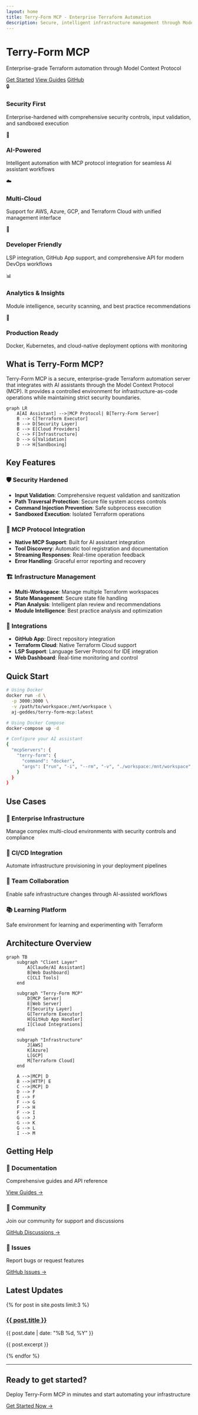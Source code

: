 ```yaml
---
layout: home
title: Terry-Form MCP - Enterprise Terraform Automation
description: Secure, intelligent infrastructure management through Model Context Protocol
---
```


<div class="hero-section">
  <h1 class="hero-title">Terry-Form MCP</h1>
  <p class="hero-subtitle">Enterprise-grade Terraform automation through Model Context Protocol</p>
  <div class="hero-buttons">
    <a href="{{ site.baseurl }}/getting-started" class="btn btn-primary">Get Started</a>
    <a href="{{ site.baseurl }}/guides/" class="btn btn-secondary">View Guides</a>
    <a href="https://github.com/aj-geddes/terry-form-mcp" class="btn btn-github">
      <i class="fab fa-github"></i> GitHub
    </a>
  </div>
</div>

<div class="features-grid">
  <div class="feature-card">
    <div class="feature-icon">🔒</div>
    <h3>Security First</h3>
    <p>Enterprise-hardened with comprehensive security controls, input validation, and sandboxed execution</p>
  </div>
  
  <div class="feature-card">
    <div class="feature-icon">🤖</div>
    <h3>AI-Powered</h3>
    <p>Intelligent automation with MCP protocol integration for seamless AI assistant workflows</p>
  </div>
  
  <div class="feature-card">
    <div class="feature-icon">☁️</div>
    <h3>Multi-Cloud</h3>
    <p>Support for AWS, Azure, GCP, and Terraform Cloud with unified management interface</p>
  </div>
  
  <div class="feature-card">
    <div class="feature-icon">🔧</div>
    <h3>Developer Friendly</h3>
    <p>LSP integration, GitHub App support, and comprehensive API for modern DevOps workflows</p>
  </div>
  
  <div class="feature-card">
    <div class="feature-icon">📊</div>
    <h3>Analytics & Insights</h3>
    <p>Module intelligence, security scanning, and best practice recommendations</p>
  </div>
  
  <div class="feature-card">
    <div class="feature-icon">🚀</div>
    <h3>Production Ready</h3>
    <p>Docker, Kubernetes, and cloud-native deployment options with monitoring</p>
  </div>
</div>

## What is Terry-Form MCP?

Terry-Form MCP is a secure, enterprise-grade Terraform automation server that integrates with AI assistants through the Model Context Protocol (MCP). It provides a controlled environment for infrastructure-as-code operations while maintaining strict security boundaries.

```mermaid
graph LR
    A[AI Assistant] -->|MCP Protocol| B[Terry-Form Server]
    B --> C[Terraform Executor]
    B --> D[Security Layer]
    B --> E[Cloud Providers]
    C --> F[Infrastructure]
    D --> G[Validation]
    D --> H[Sandboxing]
```

## Key Features

### 🛡️ **Security Hardened**
- **Input Validation**: Comprehensive request validation and sanitization
- **Path Traversal Protection**: Secure file system access controls
- **Command Injection Prevention**: Safe subprocess execution
- **Sandboxed Execution**: Isolated Terraform operations

### 🔌 **MCP Protocol Integration**
- **Native MCP Support**: Built for AI assistant integration
- **Tool Discovery**: Automatic tool registration and documentation
- **Streaming Responses**: Real-time operation feedback
- **Error Handling**: Graceful error reporting and recovery

### 🏗️ **Infrastructure Management**
- **Multi-Workspace**: Manage multiple Terraform workspaces
- **State Management**: Secure state file handling
- **Plan Analysis**: Intelligent plan review and recommendations
- **Module Intelligence**: Best practice analysis and optimization

### 🔗 **Integrations**
- **GitHub App**: Direct repository integration
- **Terraform Cloud**: Native Terraform Cloud support
- **LSP Support**: Language Server Protocol for IDE integration
- **Web Dashboard**: Real-time monitoring and control

## Quick Start

```bash
# Using Docker
docker run -d \
  -p 3000:3000 \
  -v /path/to/workspace:/mnt/workspace \
  aj-geddes/terry-form-mcp:latest

# Using Docker Compose
docker-compose up -d

# Configure your AI assistant
{
  "mcpServers": {
    "terry-form": {
      "command": "docker",
      "args": ["run", "-i", "--rm", "-v", "./workspace:/mnt/workspace", "terry-form-mcp"]
    }
  }
}
```

## Use Cases

<div class="use-cases">
  <div class="use-case">
    <h3>🏢 Enterprise Infrastructure</h3>
    <p>Manage complex multi-cloud environments with security controls and compliance</p>
  </div>
  
  <div class="use-case">
    <h3>🔄 CI/CD Integration</h3>
    <p>Automate infrastructure provisioning in your deployment pipelines</p>
  </div>
  
  <div class="use-case">
    <h3>👥 Team Collaboration</h3>
    <p>Enable safe infrastructure changes through AI-assisted workflows</p>
  </div>
  
  <div class="use-case">
    <h3>📚 Learning Platform</h3>
    <p>Safe environment for learning and experimenting with Terraform</p>
  </div>
</div>

## Architecture Overview

```mermaid
graph TB
    subgraph "Client Layer"
        A[Claude/AI Assistant]
        B[Web Dashboard]
        C[CLI Tools]
    end
    
    subgraph "Terry-Form MCP"
        D[MCP Server]
        E[Web Server]
        F[Security Layer]
        G[Terraform Executor]
        H[GitHub App Handler]
        I[Cloud Integrations]
    end
    
    subgraph "Infrastructure"
        J[AWS]
        K[Azure]
        L[GCP]
        M[Terraform Cloud]
    end
    
    A -->|MCP| D
    B -->|HTTP| E
    C -->|MCP| D
    D --> F
    E --> F
    F --> G
    F --> H
    F --> I
    G --> J
    G --> K
    G --> L
    I --> M
```

## Getting Help

<div class="help-section">
  <div class="help-card">
    <h3>📖 Documentation</h3>
    <p>Comprehensive guides and API reference</p>
    <a href="{{ site.baseurl }}/guides/">View Guides →</a>
  </div>
  
  <div class="help-card">
    <h3>💬 Community</h3>
    <p>Join our community for support and discussions</p>
    <a href="https://github.com/aj-geddes/terry-form-mcp/discussions">GitHub Discussions →</a>
  </div>
  
  <div class="help-card">
    <h3>🐛 Issues</h3>
    <p>Report bugs or request features</p>
    <a href="https://github.com/aj-geddes/terry-form-mcp/issues">GitHub Issues →</a>
  </div>
</div>

## Latest Updates

{% for post in site.posts limit:3 %}
<article class="update-card">
  <h3><a href="{{ post.url | relative_url }}">{{ post.title }}</a></h3>
  <time>{{ post.date | date: "%B %d, %Y" }}</time>
  <p>{{ post.excerpt }}</p>
</article>
{% endfor %}

---

<div class="footer-cta">
  <h2>Ready to get started?</h2>
  <p>Deploy Terry-Form MCP in minutes and start automating your infrastructure</p>
  <a href="{{ site.baseurl }}/getting-started" class="btn btn-large">Get Started Now →</a>
</div>